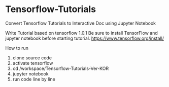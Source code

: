 # Tensorflow-Tutorials
Convert Tensorflow Tutorials to Interactive Doc using Jupyter Notebook
 
Write Tutorial based on tensorflow 1.0.1 
Be sure to install TensorFlow and jupyter notebook before starting tutorial.
https://www.tensorflow.org/install/

How to run
1. clone source code
2. activate tensorflow
3. cd /workspace/Tensorflow-Tutorials-Ver-KOR
4. jupyter notebook
5. run code line by line
